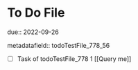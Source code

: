 # To Do File

due:: 2022-09-26

metadatafield:: todoTestFile_778_56

- [ ] Task of todoTestFile_778 1 [[Query me]]
